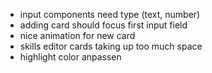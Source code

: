 - input components need type (text, number)
- adding card should focus first input field
- nice animation for new card
- skills editor cards taking up too much space
- highlight color anpassen
